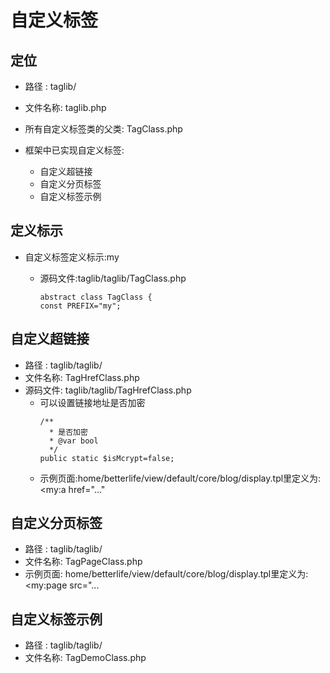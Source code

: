 # 自定义标签

## 定位

- 路径    : taglib/
- 文件名称: taglib.php

- 所有自定义标签类的父类: TagClass.php

- 框架中已实现自定义标签:

  * 自定义超链接
  * 自定义分页标签
  * 自定义标签示例

## 定义标示

- 自定义标签定义标示:my

  - 源码文件:taglib/taglib/TagClass.php
    ```
    abstract class TagClass {
    const PREFIX="my";
    ```

## 自定义超链接

- 路径    : taglib/taglib/
- 文件名称: TagHrefClass.php
- 源码文件: taglib/taglib/TagHrefClass.php
  - 可以设置链接地址是否加密
    ```
    /**
      * 是否加密
      * @var bool
      */
    public static $isMcrypt=false;
    ```
  - 示例页面:home/betterlife/view/default/core/blog/display.tpl里定义为: <my:a href="..."

## 自定义分页标签

- 路径   : taglib/taglib/
- 文件名称: TagPageClass.php
- 示例页面: home/betterlife/view/default/core/blog/display.tpl里定义为: <my:page src="...

## 自定义标签示例

- 路径    : taglib/taglib/
- 文件名称: TagDemoClass.php
